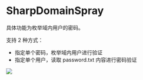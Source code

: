 # **SharpDomainSpray**

具体功能为枚举域内用户的密码。



支持 2 种方式：

- 指定单个密码，枚举域内用户进行验证
- 指定单个用户，读取 password.txt 内容进行密码验证

![](/blog_2019-08-06_10-07-46.png)

